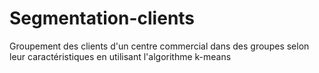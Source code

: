 # Segmentation-clients
Groupement des clients d'un centre commercial  dans des groupes selon leur caractéristiques en utilisant l'algorithme k-means
